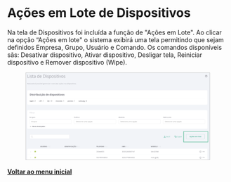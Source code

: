 # Ações em Lote de Dispositivos

Na tela de Dispositivos foi incluída a função de "Ações em Lote". Ao clicar na opção “Ações em lote" o sistema exibirá uma tela permitindo que sejam definidos Empresa, Grupo, Usuário e Comando.  Os comandos disponíveis sãs:  Desativar dispositivo, Ativar dispositivo, Desligar tela, Reiniciar dispositivo e Remover dispositivo (Wipe).

<figure><img src="../../.gitbook/assets/image (6).png" alt=""><figcaption></figcaption></figure>

[**Voltar ao menu inicial** ](./)

